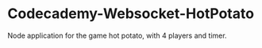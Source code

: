 # Codecademy-Websocket-HotPotato

Node application for the game hot potato, with 4 players and timer.

